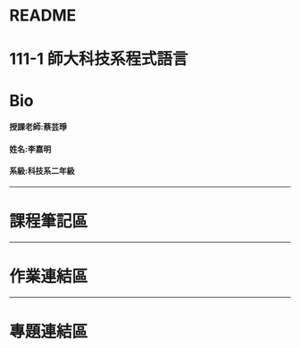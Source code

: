 # README
111-1 師大科技系程式語言
==
# Bio
#### 授課老師:蔡芸琤    
#### 姓名:李嘉明    
#### 系級:科技系二年級     
---
# 課程筆記區
---
# 作業連結區
---
# 專題連結區

